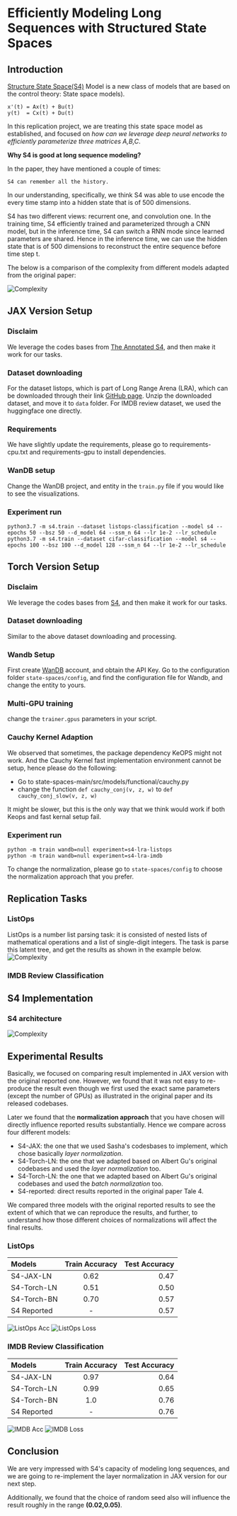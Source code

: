# Efficiently Modeling Long Sequences with Structured State Spaces

## Introduction

[Structure State Space(S4)](https://arxiv.org/pdf/2111.00396.pdf) Model is a new class of models that are based on the control theory: State space models). 

```
x'(t) = Ax(t) + Bu(t)
y(t)  = Cx(t) + Du(t)
```

In this replication project, we are treating this state space model as established, and focused on 
*how can we  leverage deep neural networks to efficiently parameterize three matrices A,B,C*.

**Why S4 is good at long sequence modeling?**

In the paper, they have mentioned a couple of times:
```
S4 can remember all the history. 
```
In our understanding, specifically, we think S4 was able to use 
encode the every time stamp into a hidden state that is of 500 dimensions. 

S4 has two different views: recurrent one, and convolution one. In the training time,
S4 efficiently trained and parameterized through a CNN model, 
but in the inference time, S4 can switch a RNN mode since learned parameters are shared. Hence in the inference time,
we can use the hidden state that is of 500 dimensions to reconstruct the entire sequence before time step t. 

The below is a comparison of the complexity from different models adapted from the original paper:

![Complexity](images/complexity_comparison.png )



## JAX Version Setup
### Disclaim
We leverage the codes bases from [The Annotated S4](https://srush.github.io/annotated-s4/), and then make it work for our tasks. 

### Dataset downloading
For the dataset listops, which is part of 
Long Range Arena (LRA), which can be downloaded through their link [GitHub page](https://github.com/google-research/long-range-arena). 
Unzip the downloaded dataset, and move it to ```data``` folder. 
For IMDB review dataset, we used the huggingface one directly. 

### Requirements
We have slightly update the requirements, please go to requirements-cpu.txt and requirements-gpu to install dependencies. 

### WanDB setup
Change the WanDB project, and entity in the ```train.py``` file if you would like to see the visualizations. 

### Experiment run
```
python3.7 -m s4.train --dataset listops-classification --model s4 --epochs 50 --bsz 50 --d_model 64 --ssm_n 64 --lr 1e-2 --lr_schedule
python3.7 -m s4.train --dataset cifar-classification --model s4 --epochs 100 --bsz 100 --d_model 128 --ssm_n 64 --lr 1e-2 --lr_schedule
```


## Torch Version Setup
### Disclaim
We leverage the codes bases from [S4](https://github.com/HazyResearch/state-spaces), and then make it work for our tasks. 

### Dataset downloading
Similar to the above dataset downloading and processing. 

### Wandb Setup
First create [WanDB](https://wandb.ai/site) account, and obtain the API Key. Go to the configuration folder ```state-spaces/config```, and find the configuration file
for Wandb, and change the entity to yours. 

### Multi-GPU training
change the ```trainer.gpus``` parameters in your script. 

### Cauchy Kernel Adaption
We observed that sometimes, the package dependency KeOPS might not work. 
And the Cauchy Kernel fast implementation environment cannot be setup, hence please do the following:

- Go to  state-spaces-main/src/models/functional/cauchy.py
- change the function ```def cauchy_conj(v, z, w)``` to ```def cauchy_conj_slow(v, z, w)```

It might be slower, but this is the only way that we think would work if both Keops and fast kernal setup fail. 

### Experiment run
```
python -m train wandb=null experiment=s4-lra-listops
python -m train wandb=null experiment=s4-lra-imdb
```
To change the normalization, please go to ```state-spaces/config``` to choose the normalization approach that you prefer. 

## Replication Tasks

### ListOps
ListOps is a number list parsing task:  it is consisted of nested lists of mathematical operations and a list of single-digit integers. The task is parse this latent tree, and get the results as shown in the example below. 
![Complexity](images/listops_example.png)

### IMDB Review Classification

## S4 Implementation

### S4 architecture
![Complexity](images/architecture_s4.png)

## Experimental Results
Basically, we focused on comparing result implemented in JAX version with the original reported one. However, we found that it was not easy to re-produce the result even though 
we first used the exact same parameters (except the number of GPUs) as illustrated in the original paper and its released codebases.

Later we found that the **normalization approach** that you have chosen will directly influence reported results substantially. Hence we compare across four different models:

- S4-JAX: the one that we used Sasha's codesbases to implement, which chose basically *layer normalization*. 
- S4-Torch-LN: the one that we adapted based on Albert Gu's original codebases and used the *layer normalization* too. 
- S4-Torch-LN: the one that we adapted based on Albert Gu's original codebases and used the *batch normalization* too. 
- S4-reported: direct results reported in the original paper Tale 4. 

We compared three models with the original reported results to see the extent of which that we can reproduce the results, and further, to understand how those different choices of normalizations 
will affect the final results. 

### ListOps
| Models   | Train Accuracy | Test Accuracy     |
| :---        |    :----:   |          ---: |
| S4-JAX-LN      |    0.62    |  0.47  |
| S4-Torch-LN  |     0.51   |    0.50 |
| S4-Torch-BN  |    0.70       |   0.57   |
| S4 Reported |     -    |   0.57    |

![ListOps Acc](images/listops_val_acc.png) ![ListOps Loss](images/listops_val_loss.png)

### IMDB Review Classification
| Models   | Train Accuracy | Test Accuracy     |
| :---        |    :----:   |          ---: |
| S4-JAX-LN      |   0.97     |  0.64  |
| S4-Torch-LN  |  0.99       |   0.65  |
| S4-Torch-BN  |    1.0     |   0.76  |
| S4 Reported |   -      |    0.76   |

![IMDB Acc](images/imdb_val_acc.png) ![IMDB Loss](images/imdb_val_loss.png)

## Conclusion
We are very impressed with S4's capacity of modeling long sequences, and we are going to re-implement the layer normalization in JAX version for our next step. 

Additionally, we found that the choice of random seed also will influence the result roughly in the range **(0.02,0.05)**.
